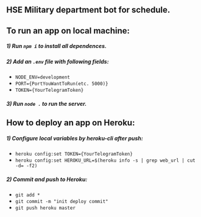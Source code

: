 ## HSE Military department bot for schedule.


## To run an app on local machine:
##### 1) Run `npm i` to install all dependences.
##### 2) Add an `.env` file with following fields:
* `NODE_ENV=development`
* `PORT={PortYouWantToRun(etc. 5000)}`
* `TOKEN={YourTelegramToken}`
##### 3) Run `node .` to run the server.

## How to deploy an app on Heroku:
##### 1) Configure local variables by heroku-cli after push:
* `heroku config:set TOKEN={YourTelegramToken}`
* `heroku config:set HEROKU_URL=$(heroku info -s | grep web_url | cut -d= -f2)`
##### 2) Commit and push to Heroku:
* `git add *`
* `git commit -m "init deploy commit"`
* `git push heroku master`